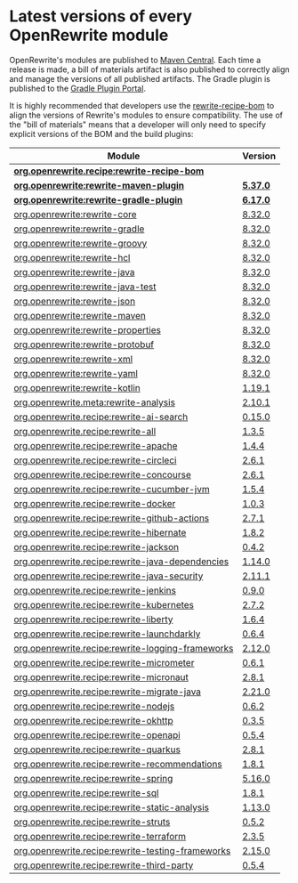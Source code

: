 # Latest versions of every OpenRewrite module

OpenRewrite's modules are published to [Maven Central](https://search.maven.org/search?q=org.openrewrite).
Each time a release is made, a bill of materials artifact is also published to correctly align and manage the versions of all published artifacts.
The Gradle plugin is published to the [Gradle Plugin Portal](https://plugins.gradle.org/plugin/org.openrewrite.rewrite).

It is highly recommended that developers use the [rewrite-recipe-bom](https://github.com/openrewrite/rewrite-recipe-bom)
to align the versions of Rewrite's modules to ensure compatibility.
The use of the "bill of materials" means that a developer will only need to specify explicit versions of the BOM and the build plugins:

| Module                                                                                                                | Version    |
|-----------------------------------------------------------------------------------------------------------------------| ---------- |
| [**org.openrewrite.recipe:rewrite-recipe-bom**](https://github.com/openrewrite/rewrite-recipe-bom)                    |            |
| [**org.openrewrite:rewrite-maven-plugin**](https://github.com/openrewrite/rewrite-maven-plugin)                       | **[5.37.0](https://github.com/openrewrite/rewrite-maven-plugin/releases/tag/v5.37.0)** |
| [**org.openrewrite:rewrite-gradle-plugin**](https://github.com/openrewrite/rewrite-gradle-plugin)                     | **[6.17.0](https://github.com/openrewrite/rewrite-gradle-plugin/releases/tag/v6.17.0)** |
| [org.openrewrite:rewrite-core](https://github.com/openrewrite/rewrite)                                                | [8.32.0](https://github.com/openrewrite/rewrite/releases/tag/v8.32.0) |
| [org.openrewrite:rewrite-gradle](https://github.com/openrewrite/rewrite)                                              | [8.32.0](https://github.com/openrewrite/rewrite/releases/tag/v8.32.0) |
| [org.openrewrite:rewrite-groovy](https://github.com/openrewrite/rewrite)                                              | [8.32.0](https://github.com/openrewrite/rewrite/releases/tag/v8.32.0) |
| [org.openrewrite:rewrite-hcl](https://github.com/openrewrite/rewrite)                                                 | [8.32.0](https://github.com/openrewrite/rewrite/releases/tag/v8.32.0) |
| [org.openrewrite:rewrite-java](https://github.com/openrewrite/rewrite)                                                | [8.32.0](https://github.com/openrewrite/rewrite/releases/tag/v8.32.0) |
| [org.openrewrite:rewrite-java-test](https://github.com/openrewrite/rewrite-java-test)                                 | [8.32.0](https://github.com/openrewrite/rewrite-java-test/releases/tag/v8.32.0) |
| [org.openrewrite:rewrite-json](https://github.com/openrewrite/rewrite)                                                | [8.32.0](https://github.com/openrewrite/rewrite/releases/tag/v8.32.0) |
| [org.openrewrite:rewrite-maven](https://github.com/openrewrite/rewrite)                                               | [8.32.0](https://github.com/openrewrite/rewrite/releases/tag/v8.32.0) |
| [org.openrewrite:rewrite-properties](https://github.com/openrewrite/rewrite)                                          | [8.32.0](https://github.com/openrewrite/rewrite/releases/tag/v8.32.0) |
| [org.openrewrite:rewrite-protobuf](https://github.com/openrewrite/rewrite-protobuf)                                   | [8.32.0](https://github.com/openrewrite/rewrite-protobuf/releases/tag/v8.32.0) |
| [org.openrewrite:rewrite-xml](https://github.com/openrewrite/rewrite)                                                 | [8.32.0](https://github.com/openrewrite/rewrite/releases/tag/v8.32.0) |
| [org.openrewrite:rewrite-yaml](https://github.com/openrewrite/rewrite)                                                | [8.32.0](https://github.com/openrewrite/rewrite/releases/tag/v8.32.0) |
| [org.openrewrite:rewrite-kotlin](https://github.com/openrewrite/rewrite-kotlin)                                       | [1.19.1](https://github.com/openrewrite/rewrite-kotlin/releases/tag/v1.19.1) |
| [org.openrewrite.meta:rewrite-analysis](https://github.com/openrewrite/rewrite-analysis)                              | [2.10.1](https://github.com/openrewrite/rewrite-analysis/releases/tag/v2.10.1) |
| [org.openrewrite.recipe:rewrite-ai-search](https://github.com/openrewrite/rewrite-ai-search)                          | [0.15.0](https://github.com/openrewrite/rewrite-ai-search/releases/tag/v0.15.0) |
| [org.openrewrite.recipe:rewrite-all](https://github.com/openrewrite/rewrite-all)                                      | [1.3.5](https://github.com/openrewrite/rewrite-all/releases/tag/v1.3.5) |
| [org.openrewrite.recipe:rewrite-apache](https://github.com/openrewrite/rewrite-apache)                                | [1.4.4](https://github.com/openrewrite/rewrite-apache/releases/tag/v1.4.4) |
| [org.openrewrite.recipe:rewrite-circleci](https://github.com/openrewrite/rewrite-circleci)                            | [2.6.1](https://github.com/openrewrite/rewrite-circleci/releases/tag/v2.6.1) |
| [org.openrewrite.recipe:rewrite-concourse](https://github.com/openrewrite/rewrite-concourse)                          | [2.6.1](https://github.com/openrewrite/rewrite-concourse/releases/tag/v2.6.1) |
| [org.openrewrite.recipe:rewrite-cucumber-jvm](https://github.com/openrewrite/rewrite-cucumber-jvm)                    | [1.5.4](https://github.com/openrewrite/rewrite-cucumber-jvm/releases/tag/v1.5.4) |
| [org.openrewrite.recipe:rewrite-docker](https://github.com/openrewrite/rewrite-docker)                                | [1.0.3](https://github.com/openrewrite/rewrite-docker/releases/tag/v1.0.3) |
| [org.openrewrite.recipe:rewrite-github-actions](https://github.com/openrewrite/rewrite-github-actions)                | [2.7.1](https://github.com/openrewrite/rewrite-github-actions/releases/tag/v2.7.1) |
| [org.openrewrite.recipe:rewrite-hibernate](https://github.com/openrewrite/rewrite-hibernate)                          | [1.8.2](https://github.com/openrewrite/rewrite-hibernate/releases/tag/v1.8.2) |
| [org.openrewrite.recipe:rewrite-jackson](https://github.com/openrewrite/rewrite-jackson)                              | [0.4.2](https://github.com/openrewrite/rewrite-jackson/releases/tag/v0.4.2) |
| [org.openrewrite.recipe:rewrite-java-dependencies](https://github.com/openrewrite/rewrite-java-dependencies)          | [1.14.0](https://github.com/openrewrite/rewrite-java-dependencies/releases/tag/v1.14.0) |
| [org.openrewrite.recipe:rewrite-java-security](https://github.com/openrewrite/rewrite-java-security)                  | [2.11.1](https://github.com/openrewrite/rewrite-java-security/releases/tag/v2.11.1) |
| [org.openrewrite.recipe:rewrite-jenkins](https://github.com/openrewrite/rewrite-jenkins)                              | [0.9.0](https://github.com/openrewrite/rewrite-jenkins/releases/tag/v0.9.0) |
| [org.openrewrite.recipe:rewrite-kubernetes](https://github.com/openrewrite/rewrite-kubernetes)                        | [2.7.2](https://github.com/openrewrite/rewrite-kubernetes/releases/tag/v2.7.2) |
| [org.openrewrite.recipe:rewrite-liberty](https://github.com/openrewrite/rewrite-liberty)                              | [1.6.4](https://github.com/openrewrite/rewrite-liberty/releases/tag/v1.6.4) |
| [org.openrewrite.recipe:rewrite-launchdarkly](https://github.com/openrewrite/rewrite-launchdarkly)                    | [0.6.4](https://github.com/openrewrite/rewrite-launchdarkly/releases/tag/v0.6.4) |
| [org.openrewrite.recipe:rewrite-logging-frameworks](https://github.com/openrewrite/rewrite-logging-frameworks)        | [2.12.0](https://github.com/openrewrite/rewrite-logging-frameworks/releases/tag/v2.12.0) |
| [org.openrewrite.recipe:rewrite-micrometer](https://github.com/openrewrite/rewrite-micrometer)                        | [0.6.1](https://github.com/openrewrite/rewrite-micrometer/releases/tag/v0.6.1) |
| [org.openrewrite.recipe:rewrite-micronaut](https://github.com/openrewrite/rewrite-micronaut)                          | [2.8.1](https://github.com/openrewrite/rewrite-micronaut/releases/tag/v2.8.1) |
| [org.openrewrite.recipe:rewrite-migrate-java](https://github.com/openrewrite/rewrite-migrate-java)                    | [2.21.0](https://github.com/openrewrite/rewrite-migrate-java/releases/tag/v2.21.0) |
| [org.openrewrite.recipe:rewrite-nodejs](https://github.com/openrewrite/rewrite-nodejs)                                | [0.6.2](https://github.com/openrewrite/rewrite-nodejs/releases/tag/v0.6.2) |
| [org.openrewrite.recipe:rewrite-okhttp](https://github.com/openrewrite/rewrite-okhttp)                                | [0.3.5](https://github.com/openrewrite/rewrite-okhttp/releases/tag/v0.3.5) |
| [org.openrewrite.recipe:rewrite-openapi](https://github.com/openrewrite/rewrite-openapi)                              | [0.5.4](https://github.com/openrewrite/rewrite-openapi/releases/tag/v0.5.4) |
| [org.openrewrite.recipe:rewrite-quarkus](https://github.com/openrewrite/rewrite-quarkus)                              | [2.8.1](https://github.com/openrewrite/rewrite-quarkus/releases/tag/v2.8.1) |
| [org.openrewrite.recipe:rewrite-recommendations](https://github.com/openrewrite/rewrite-recommendations)              | [1.8.1](https://github.com/openrewrite/rewrite-recommendations/releases/tag/v1.8.1) |
| [org.openrewrite.recipe:rewrite-spring](https://github.com/openrewrite/rewrite-spring)                                | [5.16.0](https://github.com/openrewrite/rewrite-spring/releases/tag/v5.16.0) |
| [org.openrewrite.recipe:rewrite-sql](https://github.com/openrewrite/rewrite-sql)                                      | [1.8.1](https://github.com/openrewrite/rewrite-sql/releases/tag/v1.8.1) |
| [org.openrewrite.recipe:rewrite-static-analysis](https://github.com/openrewrite/rewrite-static-analysis)              | [1.13.0](https://github.com/openrewrite/rewrite-static-analysis/releases/tag/v1.13.0) |
| [org.openrewrite.recipe:rewrite-struts](https://github.com/openrewrite/rewrite-struts)                                | [0.5.2](https://github.com/openrewrite/rewrite-struts/releases/tag/v0.5.2) |
| [org.openrewrite.recipe:rewrite-terraform](https://github.com/openrewrite/rewrite-terraform)                          | [2.3.5](https://github.com/openrewrite/rewrite-terraform/releases/tag/v2.3.5) |
| [org.openrewrite.recipe:rewrite-testing-frameworks](https://github.com/openrewrite/rewrite-testing-frameworks)        | [2.15.0](https://github.com/openrewrite/rewrite-testing-frameworks/releases/tag/v2.15.0) |
| [org.openrewrite.recipe:rewrite-third-party](https://github.com/openrewrite/rewrite-third-party)                      | [0.5.4](https://github.com/openrewrite/rewrite-third-party/releases/tag/v0.5.4) |

